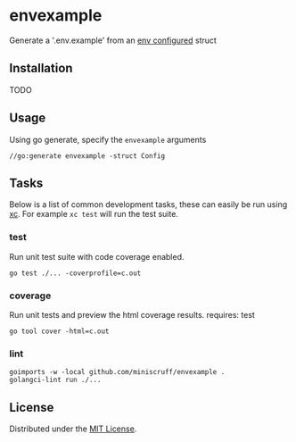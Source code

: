 # envexample
Generate a '.env.example' from an [env configured](https://github.com/caarlos0/env) struct

## Installation
TODO

## Usage

Using go generate, specify the `envexample` arguments
```
//go:generate envexample -struct Config
```

## Tasks
Below is a list of common development tasks, these can easily be run using [xc](https://xcfile.dev/).
For example `xc test` will run the test suite.

### test
Run unit test suite with code coverage enabled.
```
go test ./... -coverprofile=c.out
```

### coverage
Run unit tests and preview the html coverage results.
requires: test
```
go tool cover -html=c.out
```

### lint
```
goimports -w -local github.com/miniscruff/envexample .
golangci-lint run ./...
```

## License
Distributed under the [MIT License](LICENSE).
